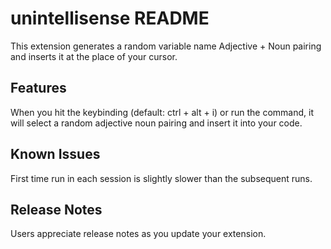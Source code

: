 # unintellisense README

This extension generates a random variable name Adjective + Noun pairing and inserts it at the place of your cursor.  

## Features

When you hit the keybinding (default: ctrl + alt + i) or run the command, it will select a random adjective noun pairing and insert it into your code.  

## Known Issues

First time run in each session is slightly slower than the subsequent runs. 

## Release Notes

Users appreciate release notes as you update your extension.

